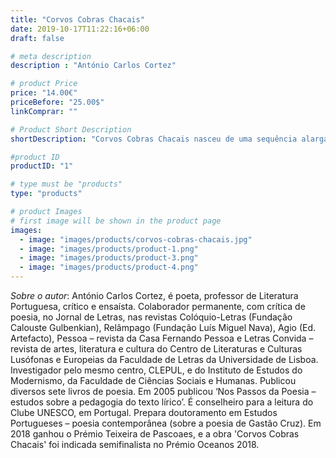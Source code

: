 ```yaml
---
title: "Corvos Cobras Chacais"
date: 2019-10-17T11:22:16+06:00
draft: false

# meta description
description : "António Carlos Cortez"

# product Price
price: "14.00€"
priceBefore: "25.00$"
linkComprar: ""

# Product Short Description
shortDescription: "Corvos Cobras Chacais nasceu de uma sequência alargada de poemas em prosa e constituiu um capítulo participante da antologia 'A dor concreta' (ed. Tinta da China) do poeta António Carlos Cortez, em uma prévia de um livro futuro, este que agora se nos apresenta. Bem reconhece Pedro Mexia quando diz que 'depois de Daniel Faria não houve na poesia mais recente em Portugal quem arriscasse em construir um tom elevado e ao mesmo tempo realista e concreto, algo em que Cortez é exímio'. Em 'Corvos Cobras Chacais', Cortez maneja a forma poética para falar de uma forma inesquecível, indelével, daquilo que mais nos assombra: da crueldade da vida e da passividade dos homens."

#product ID
productID: "1"

# type must be "products"
type: "products"

# product Images
# first image will be shown in the product page
images:
  - image: "images/products/corvos-cobras-chacais.jpg"
  - image: "images/products/product-1.png"
  - image: "images/products/product-3.png"
  - image: "images/products/product-4.png"
---
```


*Sobre o autor*: António Carlos Cortez, é poeta, professor de Literatura Portuguesa, crítico e ensaísta. Colaborador permanente, com crítica de poesia, no Jornal de Letras, nas revistas Colóquio-Letras (Fundação Calouste Gulbenkian), Relâmpago (Fundação Luís Miguel Nava), Agio (Ed. Artefacto), Pessoa – revista da Casa Fernando Pessoa e Letras Convida – revista de artes, literatura e cultura do Centro de Literaturas e Culturas Lusófonas e Europeias da Faculdade de Letras da Universidade de Lisboa. Investigador pelo mesmo centro, CLEPUL, e do Instituto de Estudos do Modernismo, da Faculdade de Ciências Sociais e Humanas. Publicou diversos sete livros de poesia. Em 2005 publicou ‘Nos Passos da Poesia – estudos sobre a pedagogia do texto lírico’. É conselheiro para a leitura do Clube UNESCO, em Portugal. Prepara doutoramento em Estudos Portugueses – poesia contemporânea (sobre a poesia de Gastão Cruz). Em 2018 ganhou o Prémio Teixeira de Pascoaes, e a obra 'Corvos Cobras Chacais' foi indicada semifinalista no Prémio Oceanos 2018.